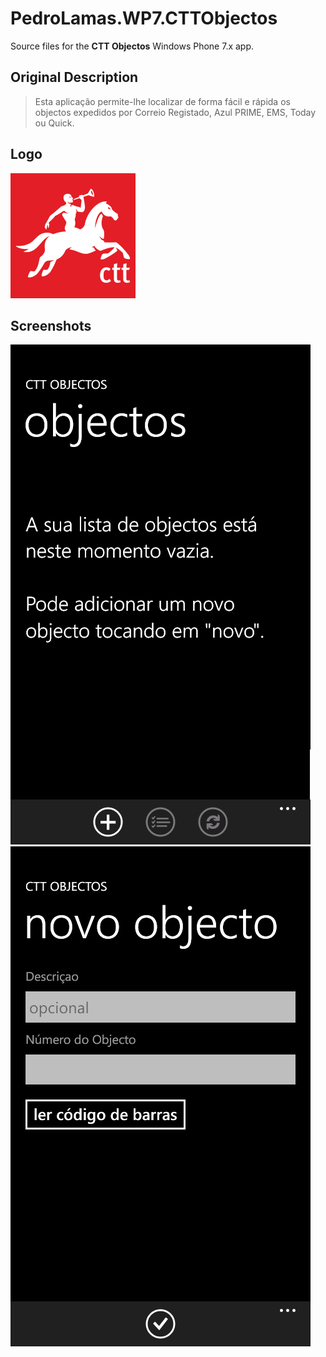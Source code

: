 # PedroLamas.WP7.CTTObjectos

Source files for the **CTT Objectos** Windows Phone 7.x app.

## Original Description

> Esta aplicação permite-lhe localizar de forma fácil e rápida os objectos expedidos por Correio Registado, Azul PRIME, EMS, Today ou Quick.

## Logo

![CTT_200x200.png](assets/CTT_200x200.png)

## Screenshots

![Screenshot_01.pt-PT.png](assets/Screenshot_01.pt-PT.png)
![Screenshot_02.pt-PT.png](assets/Screenshot_02.pt-PT.png)
